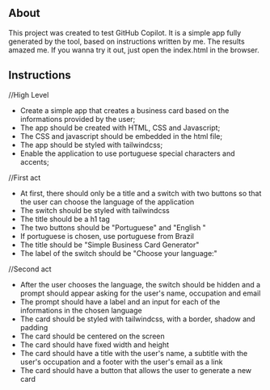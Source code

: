 ## About 

This project was created to test GitHub Copilot. It is a simple app fully generated by the tool, based on instructions written by me. The results amazed me. 
If you wanna try it out, just open the index.html in the browser.

## Instructions

//High Level
- Create a simple app that creates a business card based on the informations provided by the user;
- The app should be created with HTML, CSS and Javascript; 
- The CSS and javascript should be embedded in the html file;
- The app should be styled with tailwindcss; 
- Enable the application to use portuguese special characters and accents; 

//First act
- At first, there should only be a title and a switch with two buttons so that the user can choose the language of the application
- The switch should be styled with tailwindcss 
- The title should be a h1 tag 
- The two buttons should be "Portuguese" and "English "
- If portuguese is chosen, use portuguese from Brazil 
- The title should be "Simple Business Card Generator" 
- The label of the switch should be "Choose your language:"        

//Second act
- After the user chooses the language, the switch should be hidden and a prompt should appear asking for the user's name, occupation and email
- The prompt should have a label and an input for each of the informations in the chosen language 
- The card should be styled with tailwindcss, with a border, shadow and padding 
- The card should be centered on the screen
- The card should have fixed width and height
- The card should have a title with the user's name, a subtitle with the user's occupation and a footer with the user's email as a link
- The card should have a button that allows the user to generate a new card


